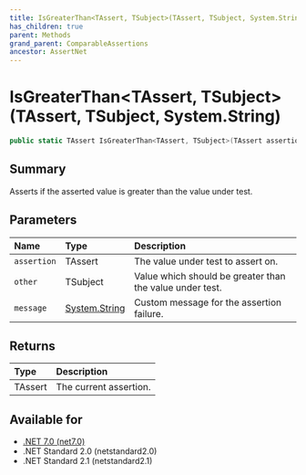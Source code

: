 ```yaml
---
title: IsGreaterThan<TAssert, TSubject>(TAssert, TSubject, System.String)
has_children: true
parent: Methods
grand_parent: ComparableAssertions
ancestor: AssertNet
---
```

# IsGreaterThan&lt;TAssert, TSubject&gt;(TAssert, TSubject, System.String)

```csharp
public static TAssert IsGreaterThan<TAssert, TSubject>(TAssert assertion, TSubject other, System.String message);
```

## Summary
Asserts if the asserted value is greater than the value under test.

## Parameters
|Name|Type|Description|
|:-|:-|:-|
|`assertion`|TAssert|The value under test to assert on.|
|`other`|TSubject|Value which should be greater than the value under test.|
|`message`|[System.String](https://learn.microsoft.com/en-us/dotnet/api/system.string)|Custom message for the assertion failure.|

## Returns
|Type|Description|
|:-|:-|
|TAssert|The current assertion.|

## Available for
- [.NET 7.0 (net7.0)](https://versionsof.net/core/7.0/)
- .NET Standard 2.0 (netstandard2.0)
- .NET Standard 2.1 (netstandard2.1)
